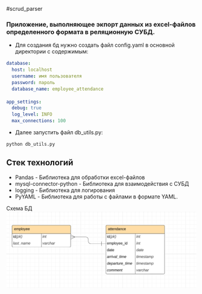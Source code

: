 #scrud_parser

### Приложение, выполняющее экпорт данных из excel-файлов определенного формата в реляционную СУБД.

- Для создания бд нужно создать файл config.yaml в основной директории с содержимым:
```yaml
database:
  host: localhost
  username: имя пользователя
  password: пароль
  database_name: employee_attendance

app_settings:
  debug: true
  log_level: INFO
  max_connections: 100
```
- Далее запустить файл db_utils.py:
```commandline
python db_utils.py
```

## Стек технологий
- Pandas - Библиотека для обработки excel-файлов
- mysql-connector-python - Библиотека для взаимодействия с СУБД
- logging - Библиотека для логирования
- PyYAML - Библиотека для работы с файлами в формате YAML.


Cхема БД
![img.png](img.png)